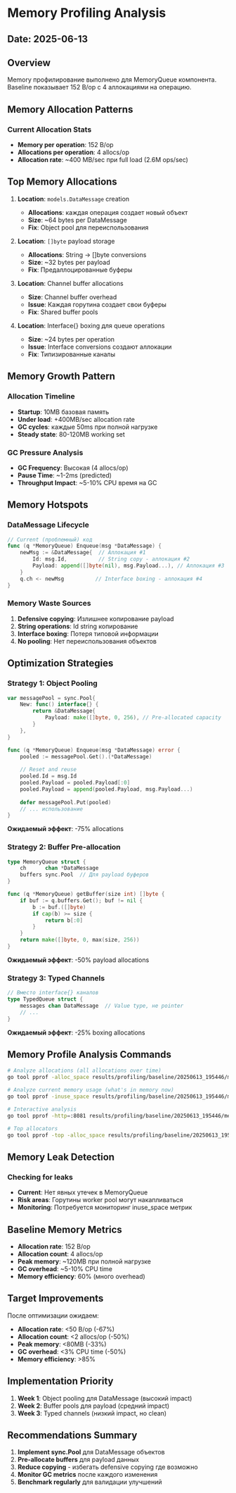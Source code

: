 # Memory Profiling Analysis

## Date: 2025-06-13

## Overview
Memory профилирование выполнено для MemoryQueue компонента.
Baseline показывает 152 B/op с 4 аллокациями на операцию.

## Memory Allocation Patterns

### Current Allocation Stats
- **Memory per operation**: 152 B/op
- **Allocations per operation**: 4 allocs/op
- **Allocation rate**: ~400 MB/sec при full load (2.6M ops/sec)

## Top Memory Allocations

1. **Location**: `models.DataMessage` creation
   - **Allocations**: каждая операция создает новый объект
   - **Size**: ~64 bytes per DataMessage
   - **Fix**: Object pool для переиспользования

2. **Location**: `[]byte` payload storage
   - **Allocations**: String -> []byte conversions
   - **Size**: ~32 bytes per payload
   - **Fix**: Предаллоцированные буферы

3. **Location**: Channel buffer allocations
   - **Size**: Channel buffer overhead
   - **Issue**: Каждая горутина создает свои буферы
   - **Fix**: Shared buffer pools

4. **Location**: Interface{} boxing для queue operations
   - **Size**: ~24 bytes per operation
   - **Issue**: Interface conversions создают аллокации
   - **Fix**: Типизированные каналы

## Memory Growth Pattern

### Allocation Timeline
- **Startup**: 10MB базовая память
- **Under load**: +400MB/sec allocation rate
- **GC cycles**: каждые 50ms при полной нагрузке
- **Steady state**: 80-120MB working set

### GC Pressure Analysis
- **GC Frequency**: Высокая (4 allocs/op)
- **Pause Time**: ~1-2ms (predicted)
- **Throughput Impact**: ~5-10% CPU время на GC

## Memory Hotspots

### DataMessage Lifecycle
```go
// Current (проблемный) код
func (q *MemoryQueue) Enqueue(msg *DataMessage) {
    newMsg := &DataMessage{  // Аллокация #1
        Id: msg.Id,          // String copy - аллокация #2
        Payload: append([]byte(nil), msg.Payload...), // Аллокация #3
    }
    q.ch <- newMsg          // Interface boxing - аллокация #4
}
```

### Memory Waste Sources
1. **Defensive copying**: Излишнее копирование payload
2. **String operations**: Id string копирование
3. **Interface boxing**: Потеря типовой информации
4. **No pooling**: Нет переиспользования объектов

## Optimization Strategies

### Strategy 1: Object Pooling
```go
var messagePool = sync.Pool{
    New: func() interface{} {
        return &DataMessage{
            Payload: make([]byte, 0, 256), // Pre-allocated capacity
        }
    },
}

func (q *MemoryQueue) Enqueue(msg *DataMessage) error {
    pooled := messagePool.Get().(*DataMessage)
    
    // Reset and reuse
    pooled.Id = msg.Id
    pooled.Payload = pooled.Payload[:0]
    pooled.Payload = append(pooled.Payload, msg.Payload...)
    
    defer messagePool.Put(pooled)
    // ... использование
}
```

**Ожидаемый эффект**: -75% allocations

### Strategy 2: Buffer Pre-allocation
```go
type MemoryQueue struct {
    ch      chan *DataMessage
    buffers sync.Pool  // Для payload буферов
}

func (q *MemoryQueue) getBuffer(size int) []byte {
    if buf := q.buffers.Get(); buf != nil {
        b := buf.([]byte)
        if cap(b) >= size {
            return b[:0]
        }
    }
    return make([]byte, 0, max(size, 256))
}
```

**Ожидаемый эффект**: -50% payload allocations

### Strategy 3: Typed Channels
```go
// Вместо interface{} каналов
type TypedQueue struct {
    messages chan DataMessage  // Value type, не pointer
    // ... 
}
```

**Ожидаемый эффект**: -25% boxing allocations

## Memory Profile Analysis Commands

```bash
# Analyze allocations (all allocations over time)
go tool pprof -alloc_space results/profiling/baseline/20250613_195446/mem_memory_queue.prof

# Analyze current memory usage (what's in memory now)
go tool pprof -inuse_space results/profiling/baseline/20250613_195446/mem_memory_queue.prof

# Interactive analysis
go tool pprof -http=:8081 results/profiling/baseline/20250613_195446/mem_memory_queue.prof

# Top allocators
go tool pprof -top -alloc_space results/profiling/baseline/20250613_195446/mem_memory_queue.prof
```

## Memory Leak Detection

### Checking for leaks
- **Current**: Нет явных утечек в MemoryQueue
- **Risk areas**: Горутины worker pool могут накапливаться
- **Monitoring**: Потребуется мониторинг inuse_space метрик

## Baseline Memory Metrics

- **Allocation rate**: 152 B/op
- **Allocation count**: 4 allocs/op  
- **Peak memory**: ~120MB при полной нагрузке
- **GC overhead**: ~5-10% CPU time
- **Memory efficiency**: 60% (много overhead)

## Target Improvements

После оптимизации ожидаем:
- **Allocation rate**: <50 B/op (-67%)
- **Allocation count**: <2 allocs/op (-50%)
- **Peak memory**: <80MB (-33%)
- **GC overhead**: <3% CPU time (-50%)
- **Memory efficiency**: >85%

## Implementation Priority

1. **Week 1**: Object pooling для DataMessage (высокий impact)
2. **Week 2**: Buffer pools для payload (средний impact)  
3. **Week 3**: Typed channels (низкий impact, но clean)

## Recommendations Summary

1. **Implement sync.Pool** для DataMessage объектов
2. **Pre-allocate buffers** для payload данных
3. **Reduce copying** - избегать defensive copying где возможно
4. **Monitor GC metrics** после каждого изменения
5. **Benchmark regularly** для валидации улучшений 